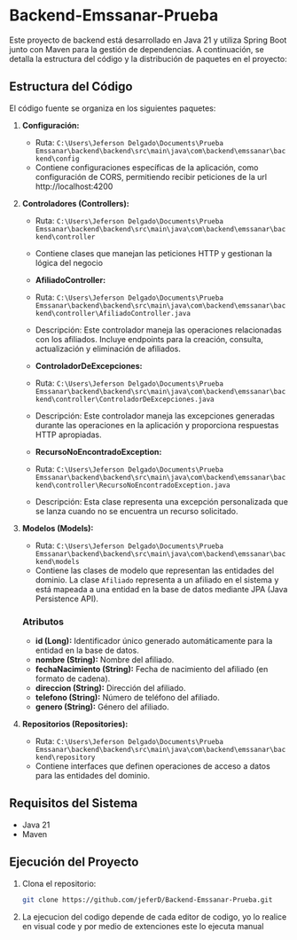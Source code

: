 # Backend-Emssanar-Prueba

Este proyecto de backend está desarrollado en Java 21 y utiliza Spring Boot junto con Maven para la gestión de dependencias. A continuación, se detalla la estructura del código y la distribución de paquetes en el proyecto:

## Estructura del Código

El código fuente se organiza en los siguientes paquetes:

1. **Configuración:**
   - Ruta: `C:\Users\Jeferson Delgado\Documents\Prueba Emssanar\backend\backend\src\main\java\com\backend\emssanar\backend\config`
   - Contiene configuraciones específicas de la aplicación, como configuración de CORS, permitiendo recibir peticiones de la url            
    http://localhost:4200

2. **Controladores (Controllers):**
   - Ruta: `C:\Users\Jeferson Delgado\Documents\Prueba Emssanar\backend\backend\src\main\java\com\backend\emssanar\backend\controller`
   - Contiene clases que manejan las peticiones HTTP y gestionan la lógica del negocio
   - **AfiliadoController:**
   - Ruta: `C:\Users\Jeferson Delgado\Documents\Prueba Emssanar\backend\backend\src\main\java\com\backend\emssanar\backend\controller\AfiliadoController.java`
   - Descripción: Este controlador maneja las operaciones relacionadas con los afiliados. Incluye endpoints para la creación, consulta, actualización y eliminación de afiliados.

   - **ControladorDeExcepciones:**
   - Ruta: `C:\Users\Jeferson Delgado\Documents\Prueba Emssanar\backend\backend\src\main\java\com\backend\emssanar\backend\controller\ControladorDeExcepciones.java`
   - Descripción: Este controlador maneja las excepciones generadas durante las operaciones en la aplicación y proporciona respuestas HTTP apropiadas.

   - **RecursoNoEncontradoException:**
   - Ruta: `C:\Users\Jeferson Delgado\Documents\Prueba Emssanar\backend\backend\src\main\java\com\backend\emssanar\backend\controller\RecursoNoEncontradoException.java`
   - Descripción: Esta clase representa una excepción personalizada que se lanza cuando no se encuentra un recurso solicitado.

3. **Modelos (Models):**
   - Ruta: `C:\Users\Jeferson Delgado\Documents\Prueba Emssanar\backend\backend\src\main\java\com\backend\emssanar\backend\models`
   - Contiene las clases de modelo que representan las entidades del dominio.
   La clase `Afiliado` representa a un afiliado en el sistema y está mapeada a una entidad en la base de datos mediante JPA (Java Persistence API).

   ### Atributos

   - **id (Long):** Identificador único generado automáticamente para la entidad en la base de datos.
   - **nombre (String):** Nombre del afiliado.
   - **fechaNacimiento (String):** Fecha de nacimiento del afiliado (en formato de cadena).
   - **direccion (String):** Dirección del afiliado.
   - **telefono (String):** Número de teléfono del afiliado.
   - **genero (String):** Género del afiliado.

4. **Repositorios (Repositories):**
   - Ruta: `C:\Users\Jeferson Delgado\Documents\Prueba Emssanar\backend\backend\src\main\java\com\backend\emssanar\backend\repository`
   - Contiene interfaces que definen operaciones de acceso a datos para las entidades del dominio.

## Requisitos del Sistema

- Java 21
- Maven

## Ejecución del Proyecto

1. Clona el repositorio:

   ```bash
   git clone https://github.com/jeferD/Backend-Emssanar-Prueba.git
2. La ejecucion del codigo depende de cada editor de codigo, yo lo realice en visual code y por medio de extenciones este lo ejecuta manual